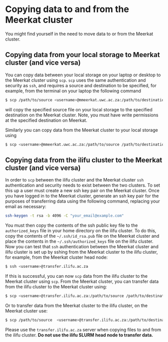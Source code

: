 # Copying data to and from the Meerkat cluster

You might find yourself in the need to move data to or from the Meerkat cluster.

## Copying data from your local storage to Meerkat cluster (and vice versa)

You can copy data between your local storage on your laptop or desktop to the Meerkat cluster using `scp`. `scp` uses the same authentication and security as `ssh`, and requires a source and destination to be specified, for example, from the terminal on your laptop the following command

```bash
$ scp /path/to/source <username>@mmeerkat.uwc.ac.za:/path/to/destination
```
will copy the specified source file on your local storage to the specified destination on the Meerkat cluster. Note, you must have write permissions at the specified destination on Meerkat.

Similarly you can copy data from the Meerkat cluster to your local storage using

```bash
$ scp <username>@mmeerkat.uwc.ac.za:/path/to/source /path/to/destination
```

## Copying data from the ilifu cluster to the Meerkat cluster (and vice versa)

In order to `scp` between the ilifu cluster and the Meerkat cluster `ssh` authentication and security needs to exist between the two clusters. To set this up a user must create a new ssh key pair on the Meerkat cluster. Once you have logged in to the Meerkat cluster, generate an ssh key pair for the purposes of transferring data using the following command, replacing your email as necessary:

```bash
ssh-keygen -t rsa -b 4096 -C "your_email@example.com"
```

You must then copy the contents of the ssh public key file to the `authorized_keys` file in your home directory on the ilifu cluster. To do this, copy the contents of the `~/.ssh/id_rsa.pub` file on the Meerkat cluster and place the contents in the `~/.ssh/authorized_keys` file on the ilifu cluster. Now you can test that `ssh` authentication between the Meerkat cluster and ilifu cluster is set up by sshing from the Meerkat cluster to the ilifu cluster, for example, from the Meerkat cluster head node:

```bash
$ ssh <username>@transfer.ilifu.ac.za
```

If this is successful, you can now `scp` data from the ilifu cluster to the Meerkat cluster using `scp`. From the Meerkat cluster, you can transfer data from the ilifu cluster to the Meerkat cluster using:

```bash
$ scp <username>@transfer.ilifu.ac.za:/path/to/source /path/to/destination 
``` 

Or to transfer data from the Meerkat cluster to the ilifu cluster, on the Meerkat cluster use:

```bash
$ scp /path/to/source  <username>@transfer.ilifu.ac.za:/path/to/destination
```

Please use the `transfer.ilifu.ac.za` server when copying files to and from the ilifu cluster. **Do not use the ilifu SLURM head node to transfer data.**